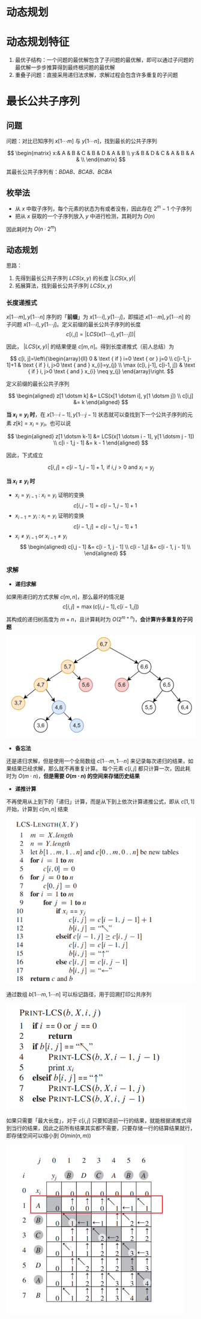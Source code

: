# 动态规划

# 动态规划特征

1. 最优子结构：一个问题的最优解包含了子问题的最优解，即可以通过子问题的最优解一步步推算得到最终根问题的最优解
2. 重叠子问题：直接采用递归法求解，求解过程会包含许多重复的子问题


# 最长公共子序列

## 问题

问题：对比已知序列 $x[1 \dotsm m]$ 与 $y[1 \dotsm n]$，找到最长的公共子序列

$$
\begin{matrix}
  x:& A & B & C & B & D & A & B \\
  y:& B & D & C & A & B & A & \\
\end{matrix}
$$

其最长公共子序列有：$BDAB$、$BCAB$、$BCBA$

## 枚举法

- 从 $x$ 中取子序列，每个元素的状态为有或者没有，因此存在 $2^m - 1$ 个子序列
- 把从 $x$ 获取的一个子序列放入 $y$ 中进行检测，其耗时为 $O(n)$

因此耗时为 $O(n \cdot 2^m)$

## 动态规划

思路：
1. 先得到最长公共子序列 $LCS(x,y)$ 的长度 $|LCS(x,y)|$
2. 拓展算法，找到最长公共子序列 $LCS(x,y)$

### 长度递推式

$x[1 \dotsm m],y[1 \dotsm n]$ 序列的「**前缀**」为 $x[1 \dotsm i], y[1 \dotsm j]$，即描述 $x[1 \dotsm m],y[1 \dotsm n]$ 的子问题 $x[1 \dotsm i], y[1 \dotsm j]$。定义前缀的最长公共子序列的长度
$$
    c[i,j] = |LCS \left(x[1 \dotsm i], y[1 \dotsm j] \right)|
$$

因此， $|LCS(x,y)|$ 的结果便是 $c[m,n]$。得到长度递推式（前人总结）为

$$
c[i, j]=\left\{\begin{array}{ll}
0 & \text { if } i=0 \text { or } j=0 \\
c[i-1, j-1]+1 & \text { if } i, j>0 \text { and } x_{i}=y_{j} \\
\max (c[i, j-1], c[i-1, j]) & \text { if } i, j>0 \text { and } x_{i} \neq y_{j}
\end{array}\right.
$$

定义前缀的最长公共子序列 

$$
    \begin{aligned}
        z[1 \dotsm k] &= LCS(x[1 \dotsm i], y[1 \dotsm j]) \\
        c[i,j] &= k 
    \end{aligned}
$$

**当 $x_i = y_i$ 时**，在 $x[1 \dotsm i - 1 ], y[1 \dotsm j - 1]$ 状态就可以查找到下一个公共子序列的元素 $z[k] = x_i = y_i$。也可以说

$$
    \begin{aligned}
        z[1 \dotsm k-1] &= LCS(x[1 \dotsm i - 1], y[1 \dotsm j - 1]) \\
        c[i - 1,j - 1] &= k - 1
    \end{aligned}
$$

因此，下式成立

$$
    c[i,j] = c[i-1,j-1] + 1, \text { if } i, j>0 \text { and } x_{i}=y_{j}
$$

**当 $x_i \ne y_i$ 时**
- $x_i = y_{i-1}$ : $x_i = y_i$ 证明的变换
    $$c[i,j - 1] = c[i - 1,j-1] + 1$$
- $x_{i-1} = y_i$ : $x_i = y_i$ 证明的变换
    $$c[i - 1,j] = c[i - 1,j-1] + 1$$
- $x_i \ne y_{i-1} \text{ or } x_{i-1} \ne y_i$ 
    $$
        \begin{aligned}
            c[i,j - 1] &= c[i - 1, j - 1] \\
            c[i - 1,j] &= c[i - 1, j - 1] \\
        \end{aligned}
    $$


### 求解

- **递归求解**

如果用递归的方式求解 $c[m,n]$，那么最坏的情况是
$$
    c[i,j] = \max (c[i, j-1], c[i-1, j])
$$

其构成的递归树高度为 $m + n$，且计算耗时为 $O(2^{m+n})$，**会计算许多重复的子问题**

![alt|c,70](../../image/algorithm/LCS_tree.png)

- **备忘法**

还是递归求解，但是使用一个全局数组 $c[1 \dotsm m, 1 \dotsm n]$ 来记录每次递归的结果，如果结果已经求解，那么就不再重复计算。 每个元素 $c[i,j]$ 都只计算一次，因此耗时为 $O(m \cdot n)$，**但是需要 $O(m \cdot n)$ 的空间来存储历史结果**

- **递推计算**

不再使用从上到下的「递归」计算，而是从下到上依次计算递推公式，即从 $c[1,1]$ 开始，计算到 $c[m,n]$ 结束

![alt|c,60](../../image/algorithm/LCS_recurrence.png)

通过数组 $b[1 \cdots m, 1 \cdots n]$ 可以标记路径，用于回溯打印公共序列

![alt|c,55](../../image/algorithm/LCS_print.png)

如果只需要「最大长度」，对于 $c[i,j]$ 只要知道前一行的结果，就能根据递推式得到当行的结果，因此之前所有结果其实都不需要，只要存储一行的结算结果就行，即存储空间可以缩小到 $O(min(n,m))$

![alt|c,60](../../image/algorithm/LCS_table.png)


